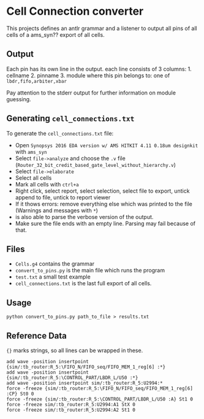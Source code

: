 # Cell Connection converter

This projects defines an antlr grammar and a listener to output all pins of all cells of a ams_syn?? export of all cells.

## Output
Each pin has its own line in the output.
each line consists of 3 columns:
    1. cellname
    2. pinname
    3. module where this pin belongs to: one of `lbdr,fifo,arbiter,xbar`

Pay attention to the stderr output for further information on module guessing.

## Generating `cell_connections.txt`

To generate the `cell_connections.txt` file:
 - Open `Synopsys 2016 EDA version w/ AMS HITKIT 4.11 0.18um designkit` with `ams_syn`
 - Select `file->analyze` and choose the `.v` file (`Router_32_bit_credit_based_gate_level_without_hierarchy.v`)
 - Select `file->elaborate`
 - Select all cells
 - Mark all cells with `ctrl+a`
 - Right click, select report, select selection, select file to export, untick append to file, untick to report viewer
 - If it thows errors: remove everything else which was printed to the file (Warnings and messages with `*`)
 - is also able to parse the verbose version of the output.
 - Make sure the file ends with an empty line. Parsing may fail because of that.


## Files
 - `Cells.g4` contains the grammar
 - `convert_to_pins.py` is the main file which runs the program
 - `test.txt` a small test example
 - `cell_connections.txt` is the last full export of all cells.

## Usage
    python convert_to_pins.py path_to_file > results.txt

## Reference Data
`{}` marks strings, so all lines can be wrapped in these.


    add wave -position insertpoint {sim/:tb_router:R_5:\FIFO_N/FIFO_seq/FIFO_MEM_1_reg[6] :*}
    add wave -position insertpoint {sim/:tb_router:R_5:\CONTROL_PART/LBDR_L/U50 :*}
    add wave -position insertpoint sim/:tb_router:R_5:U2994:*
    force -freeze {sim/:tb_router:R_5:\FIFO_N/FIFO_seq/FIFO_MEM_1_reg[6] :CP} St0 0
    force -freeze {sim/:tb_router:R_5:\CONTROL_PART/LBDR_L/U50 :A} St1 0
    force -freeze sim/:tb_router:R_5:U2994:A1 StX 0
    force -freeze sim/:tb_router:R_5:U2994:A2 St1 0